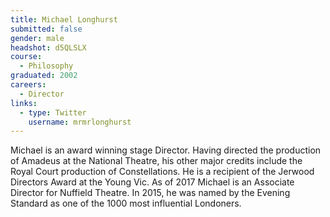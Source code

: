 ```yaml
---
title: Michael Longhurst
submitted: false
gender: male
headshot: d5QLSLX
course:
  - Philosophy
graduated: 2002
careers:
  - Director
links:
  - type: Twitter
    username: mrmrlonghurst
---
```


Michael is an award winning stage Director. Having directed the production of Amadeus at the National Theatre, his other major credits include the Royal Court production of Constellations. He is a recipient of the Jerwood Directors Award at the Young Vic. As of 2017 Michael is an Associate Director for Nuffield Theatre. In 2015, he was named by the Evening Standard as one of the 1000 most influential Londoners.
